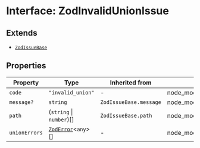 # Interface: ZodInvalidUnionIssue

## Extends

- [`ZodIssueBase`](../type-aliases/ZodIssueBase.md)

## Properties

| Property | Type | Inherited from | Defined in |
| ------ | ------ | ------ | ------ |
| `code` | `"invalid_union"` | - | node\_modules/.pnpm/zod@3.23.8/node\_modules/zod/lib/ZodError.d.ts:50 |
| `message?` | `string` | `ZodIssueBase.message` | node\_modules/.pnpm/zod@3.23.8/node\_modules/zod/lib/ZodError.d.ts:33 |
| `path` | (`string` \| `number`)[] | `ZodIssueBase.path` | node\_modules/.pnpm/zod@3.23.8/node\_modules/zod/lib/ZodError.d.ts:32 |
| `unionErrors` | [`ZodError`](../classes/ZodError.md)\<`any`\>[] | - | node\_modules/.pnpm/zod@3.23.8/node\_modules/zod/lib/ZodError.d.ts:51 |
